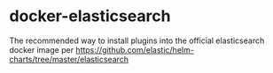 # docker-elasticsearch
The recommended way to install plugins into the official elasticsearch docker image per https://github.com/elastic/helm-charts/tree/master/elasticsearch
